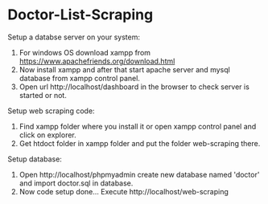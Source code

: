 # Doctor-List-Scraping
Setup a databse server on your system:
1. For windows OS download xampp from https://www.apachefriends.org/download.html
2. Now install xampp and after that start apache server and mysql database from xampp control panel.
3. Open url http://localhost/dashboard in the browser to check server is started or not.

Setup web scraping code:
1. Find xampp folder where you install it or open xampp control panel and click on explorer.
2. Get htdoct folder in xampp folder and put the folder web-scraping there.

Setup database:
1. Open http://localhost/phpmyadmin create new database named 'doctor' and import doctor.sql in database.
2. Now code setup done... Execute http://localhost/web-scraping
